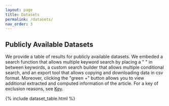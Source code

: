 ```yaml
---
layout: page
title: Datasets
permalink: /datasets/
nav_order: 3
---
```


<script src="https://cdn.mathjax.org/mathjax/latest/MathJax.js?config=TeX-AMS-MML_HTMLorMML" type="text/javascript"></script>

<script src="https://code.jquery.com/jquery-3.5.1.js"></script>
<script type="text/javascript" src="https://cdn.datatables.net/1.12.1/js/jquery.dataTables.min.js"></script>
<script type="text/javascript" src="https://cdn.datatables.net/1.12.1/js/dataTables.bootstrap.min.js"></script>
<script type="text/javascript" src="https://cdn.datatables.net/searchbuilder/1.3.4/js/dataTables.searchBuilder.min.js"></script>
<script type="text/javascript" src="https://cdn.datatables.net/searchbuilder/1.3.4/js/searchBuilder.bootstrap.min.js"></script>
<script type="text/javascript" src="https://cdn.datatables.net/datetime/1.1.2/js/dataTables.dateTime.min.js"></script>
<script type="text/javascript" src="https://cdn.datatables.net/buttons/2.2.3/js/dataTables.buttons.min.js"></script>
<script type="text/javascript" src="https://cdn.datatables.net/responsive/2.3.0/js/dataTables.responsive.min.js"></script>
<script type="text/javascript" src="https://cdn.datatables.net/buttons/2.2.3/js/dataTables.buttons.min.js"></script>
<script type="text/javascript" src="https://cdnjs.cloudflare.com/ajax/libs/jszip/3.1.3/jszip.min.js"></script>
<script type="text/javascript" src="https://cdnjs.cloudflare.com/ajax/libs/pdfmake/0.1.53/pdfmake.min.js"></script>
<script type="text/javascript" src="https://cdnjs.cloudflare.com/ajax/libs/pdfmake/0.1.53/vfs_fonts.js"></script>
<script type="text/javascript" src="https://cdn.datatables.net/buttons/2.2.3/js/buttons.html5.min.js"></script>
<script type="text/javascript" src="https://cdn.datatables.net/buttons/2.2.3/js/buttons.print.min.js"></script>
<script type="text/javascript" src="https://cdn.datatables.net/scroller/2.0.7/js/dataTables.scroller.min.js"></script>

<link rel="stylesheet" type="text/css" href="https://cdn.datatables.net/1.12.1/css/dataTables.bootstrap.min.css">
<link rel="stylesheet" type="text/css" href="https://cdn.datatables.net/datetime/1.1.2/css/dataTables.dateTime.min.css">
<link rel="stylesheet" type="text/css" href="https://cdn.datatables.net/searchbuilder/1.3.4/css/searchBuilder.bootstrap.min.css">
<link rel="stylesheet" type="text/css" href="https://cdn.datatables.net/responsive/2.3.0/css/responsive.dataTables.min.css">
<link rel="stylesheet" type="text/css" href="https://cdn.datatables.net/buttons/2.2.3/css/buttons.dataTables.min.css">
<link rel="stylesheet" type="text/css" href="https://cdn.datatables.net/scroller/2.0.7/css/scroller.dataTables.min.css">

<h2> Publicly Available Datasets </h2>
We provide a table of results for publicly available datasets. We embeded a search function that allows multiple keyword search by placing a " " in between keywords, a custom search builder that allows multiple conditional search, and an export tool that allows copying and downloading data in csv format. Moreover, clicking the "green +" button allows you to view additional extracted and computed information of the article. For a key of exclusion reasons, see <a href="{{site.baseurl}}/key/">Key</a>.

{% include dataset_table.html %}

<script type="text/javascript">
	$(".className").attr("style","");
	$(document).ready(function() {
	    var table = $('#dtable').DataTable({
	    	dom: 'Bfrtip',
	    	pageLength: 25,
	        searchBuilder: true,
	        responsive: true,
	        buttons: ['copy', 'csv'],
	        columnDefs: [{ responsivePriority: 1, targets: [3, 4]}],
			scrollY: 600,
	        scrollCollapse: true,
        	scroller: true
	    });
	    table.searchBuilder.container().prependTo(table.table().container());
	});
</script>




